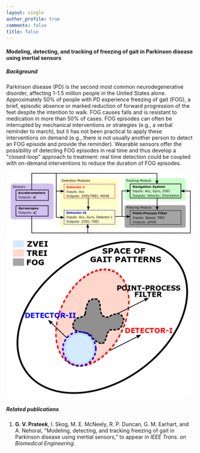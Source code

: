 ```yaml
---
layout: single
author_profile: true
comments: false
title: false
---
```


#### Modeling, detecting, and tracking of freezing of gait in Parkinson disease using inertial sensors
##### Background
Parkinson disease (PD) is the second most common neurodegenerative disorder, affecting 1-1.5 million people in the United States alone. Approximately 50% of people with PD experience freezing of gait (FOG), a brief, episodic absence or marked reduction of forward progression of the feet despite the intention to walk. FOG causes falls and is resistant to medication in more than 50% of cases. FOG episodes can often be interrupted by mechanical interventions or strategies (e.g., a verbal reminder to march), but it has not been practical to apply these interventions on demand (e.g., there is not usually another person to detect an FOG episode and provide the reminder). Wearable sensors offer the possibility of detecting FOG episodes in real time and thus develop a "closed-loop" approach to treatment: real time detection could be coupled with on-demand interventions to reduce the duration of FOG episodes.

![](images/sys_design_new.png) ![](images/venn_diag_animate.gif)

##### Related publications
1. **G. V. Prateek**, I. Skog, M. E. McNeely, R. P. Duncan, G. M. Earhart, and A. Nehorai, "Modeling, detecting, and tracking freezing of gait in Parkinson disease using inertial sensors," to appear in _IEEE Trans. on Biomedical Engineering_.